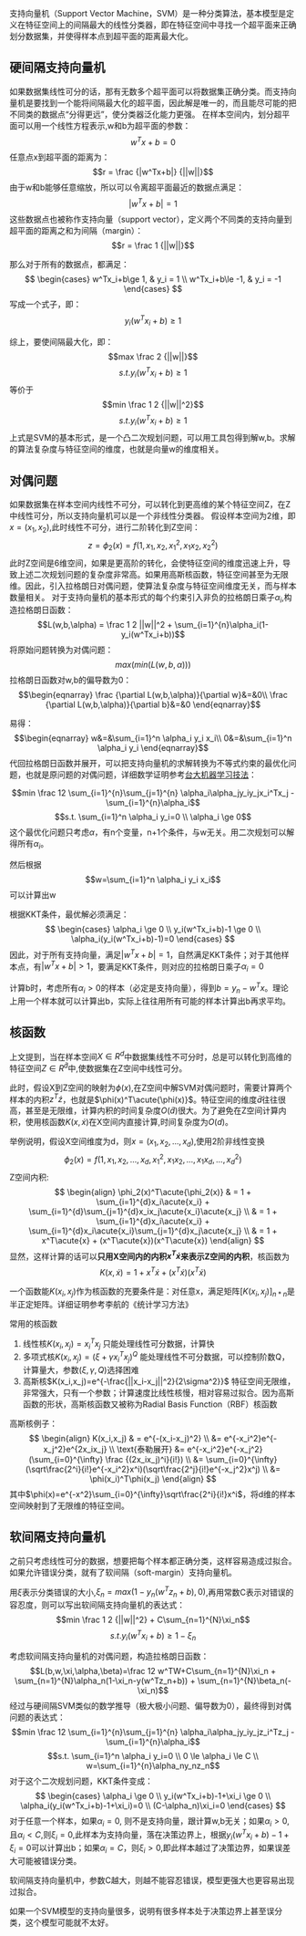 支持向量机（Support Vector Machine，SVM）是一种分类算法，基本模型是定义在特征空间上的间隔最大的线性分类器，即在特征空间中寻找一个超平面来正确划分数据集，并使得样本点到超平面的距离最大化。

## 硬间隔支持向量机
如果数据集线性可分的话，那有无数多个超平面可以将数据集正确分类。而支持向量机是要找到一个能将间隔最大化的超平面，因此解是唯一的，而且能尽可能的把不同类的数据点“分得更远”，使分类器泛化能力更强。
在样本空间内，划分超平面可以用一个线性方程表示,w和b为超平面的参数：
$$w^Tx+b = 0$$
任意点x到超平面的距离为：
$$r = \frac {|w^Tx+b|} {||w||}$$
由于w和b能够任意缩放，所以可以令离超平面最近的数据点满足：
$$|w^Tx+b|=1$$
这些数据点也被称作支持向量（support vector），定义两个不同类的支持向量到超平面的距离之和为间隔（margin）：$$r = \frac 1 {||w||}$$

那么对于所有的数据点，都满足：
$$ \begin{cases}
  w^Tx_i+b\ge 1, & y_i = 1 \\
  w^Tx_i+b\le -1, & y_i = -1
  \end{cases} 
$$
写成一个式子，即：
$$y_i(w^Tx_i+b) \ge 1$$

综上，要使间隔最大化，即：
$$max \frac 2 {||w||}$$
$$s.t. y_i(w^Tx_i+b) \ge 1$$
等价于
$$min \frac 1 2 {||w||^2}$$
$$s.t. y_i(w^Tx_i+b) \ge 1$$
上式是SVM的基本形式，是一个凸二次规划问题，可以用工具包得到解w,b。求解的算法复杂度与特征空间的维度，也就是向量w的维度相关。

## 对偶问题
如果数据集在样本空间内线性不可分，可以转化到更高维的某个特征空间Z，在Z中线性可分，所以支持向量机可以是一个非线性分类器。
假设样本空间为2维，即$x = (x_1, x_2)$,此时线性不可分，进行二阶转化到Z空间：$$z = \phi_2(x) = f(1,x_1,x_2,x_1^2,x_1x_2,x_2^2)$$
此时Z空间是6维空间，如果是更高阶的转化，会使特征空间的维度迅速上升，导致上述二次规划问题的复杂度非常高。如果用高斯核函数，特征空间甚至为无限维。因此，引入拉格朗日对偶问题，使算法复杂度与特征空间维度无关，而与样本数量相关。
对于支持向量机的基本形式的每个约束引入非负的拉格朗日乘子$\alpha_i$,构造拉格朗日函数：
$$L(w,b,\alpha) = \frac 1 2 ||w||^2 + \sum_{i=1}^{n}\alpha_i(1-y_i(w^Tx_i+b))$$
将原始问题转换为对偶问题：$$ max(min(L(w,b,\alpha)))$$
拉格朗日函数对w,b的偏导数为0：
$$\begin{eqnarray}
		\frac {\partial L(w,b,\alpha)}{\partial w}&=&0\\
		\frac {\partial L(w,b,\alpha)}{\partial b}&=&0
	\end{eqnarray}$$
	
易得：
$$\begin{eqnarray}
		w&=&\sum_{i=1}^n \alpha_i y_i x_i\\
		0&=&\sum_{i=1}^n \alpha_i y_i
	\end{eqnarray}$$
代回拉格朗日函数并展开，可以把支持向量机的求解转换为不等式约束的最优化问题，也就是原问题的对偶问题，详细数学证明参考[台大机器学习技法](https://www.youtube.com/watch?v=VUp-17l03lk&index=6&list=PLXVfgk9fNX2IQOYPmqjqWsNUFl2kpk1U2)：

$$min \frac 12 \sum_{i=1}^{n}\sum_{j=1}^{n} \alpha_i\alpha_jy_iy_jx_i^Tx_j - \sum_{i=1}^{n}\alpha_i$$
$$s.t. \sum_{i=1}^n \alpha_i y_i=0 \\ \alpha_i \ge 0$$
这个最优化问题只考虑$\alpha$，有n个变量，n+1个条件，与w无关。用二次规划可以解得所有$\alpha_i$。

然后根据$$w=\sum_{i=1}^n \alpha_i y_i x_i$$可以计算出w

根据KKT条件，最优解必须满足：
$$
\begin{cases}
\alpha_i \ge 0 \\
y_i(w^Tx_i+b)-1 \ge 0 \\
\alpha_i(y_i(w^Tx_i+b)-1)=0
\end{cases}
$$
因此，对于所有支持向量，满足$|w^Tx+b|=1$，自然满足KKT条件；对于其他样本点，有$|w^Tx+b|>1$，要满足KKT条件，则对应的拉格朗日乘子$\alpha_i=0$

计算b时，考虑所有$\alpha_i>0$的样本（必定是支持向量），得到$b=y_n-w^Tx$。理论上用一个样本就可以计算出b，实际上往往用所有可能的样本计算出b再求平均。

## 核函数
上文提到，当在样本空间$X\in R^d$中数据集线性不可分时，总是可以转化到高维的特征空间$Z\in R^\tilde{d}$中,使数据集在Z空间中线性可分。

此时，假设X到Z空间的映射为$\phi(x)$,在Z空间中解SVM对偶问题时，需要计算两个样本的内积$z^T\acute{z}$，也就是$\phi(x)^T\acute{\phi(x)}$。特征空间的维度$\tilde{d}$往往很高，甚至是无限维，计算内积的时间复杂度$O(\tilde{d})$很大。为了避免在Z空间计算内积，使用核函数$K(x,\acute{x})$在X空间内直接计算,时间复杂度为$O(d)$。

举例说明，假设X空间维度为d，则$x=(x_1,x_2,...,x_d)$,使用2阶非线性变换$$\phi_2(x)=f(1,x_1,x_2,...,x_d,x_1^2,x_1x_2,...,x_1x_d,...,x_d^2)$$
Z空间内积:
$$
\begin{align}
\phi_2(x)^T\acute{\phi_2(x)} & = 1 + \sum_{i=1}^{d}x_i\acute{x_i} + \sum_{i=1}^{d}\sum_{j=1}^{d}x_ix_j\acute{x_i}\acute{x_j} \\
& = 1 + \sum_{i=1}^{d}x_i\acute{x_i} + \sum_{i=1}^{d}x_i\acute{x_i}\sum_{j=1}^{d}x_j\acute{x_j} \\
& = 1 + x^T\acute{x} + (x^T\acute{x})(x^T\acute{x})
\end{align}
$$
显然，这样计算的话可以**只用X空间内的内积$x^T\acute{x}$来表示Z空间的内积**，核函数为
$$K(x,\acute{x})= 1 + x^T\acute{x} + (x^T\acute{x})(x^T\acute{x})$$

一个函数能$K(x_i,x_j)$作为核函数的充要条件是：对任意x，满足矩阵$[K(x_i,x_j)]_{n*n}$是半正定矩阵。详细证明参考李航的《统计学习方法》

常用的核函数

1. 线性核$K(x_i,x_j)=x_i^Tx_j$ 只能处理线性可分数据，计算快
2. 多项式核$K(x_i,x_j)=(\xi+\gamma x_i^Tx_j)^Q$ 能处理线性不可分数据，可以控制阶数Q，计算量大，参数$(\xi,\gamma,Q)$选择困难
3. 高斯核$K(x_i,x_j)=e^{-\frac{||x_i-x_j||^2}{2\sigma^2}}$ 特征空间无限维，非常强大，只有一个参数；计算速度比线性核慢，相对容易过拟合。因为高斯函数的形状，高斯核函数又被称为Radial Basis Function（RBF）核函数

高斯核例子：
$$
\begin{align}
K(x_i,x_j) & = e^{-(x_i-x_j)^2} \\
&= e^{-x_i^2}e^{-x_j^2}e^{2x_ix_j} \\
\text{泰勒展开} &= e^{-x_i^2}e^{-x_j^2}(\sum_{i=0}^{\infty} \frac {(2x_ix_j)^i}{i!})  \\
&= \sum_{i=0}^{\infty} (\sqrt\frac{2^i}{i!}e^{-x_i^2}x^i)(\sqrt\frac{2^j}{i!}e^{-x_j^2}x^j) \\
&= \phi(x_i)^T\phi(x_j)
\end{align}
$$
其中$\phi(x)=e^{-x^2}\sum_{i=0}^{\infty}\sqrt\frac{2^i}{i!}x^i$，将d维的样本空间映射到了无限维的特征空间。

## 软间隔支持向量机
之前只考虑线性可分的数据，想要把每个样本都正确分类，这样容易造成过拟合。如果允许错误分类，就有了软间隔（soft-margin）支持向量机。

用$\xi$表示分类错误的大小,$\xi_n=max(1-y_n(w^Tz_n+b), 0)$,再用常数C表示对错误的容忍度，则可以写出软间隔支持向量机的表达式：
$$min \frac 1 2 {||w||^2} + C\sum_{n=1}^{N}\xi_n$$
$$s.t. y_i(w^Tx_i+b) \ge 1-\xi_n$$

考虑软间隔支持向量机的对偶问题，构造拉格朗日函数：
$$L(b,w,\xi,\alpha,\beta)=\frac 12 w^TW+C\sum_{n=1}^{N}\xi_n + \sum_{n=1}^{N}\alpha_n(1-\xi_n-y(w^Tz_n+b)) + \sum_{n=1}^{N}\beta_n(-\xi_n)$$
经过与硬间隔SVM类似的数学推导（极大极小问题、偏导数为0），最终得到对偶问题的表达式：
$$min \frac 12 \sum_{i=1}^{n}\sum_{j=1}^{n} \alpha_i\alpha_jy_iy_jz_i^Tz_j - \sum_{i=1}^{n}\alpha_i$$
$$s.t. \sum_{i=1}^n \alpha_i y_i=0 \\ 0 \le \alpha_i \le C \\ w=\sum_{i=1}^{n}\alpha_ny_nz_n$$
对于这个二次规划问题，KKT条件变成：
$$
\begin{cases}
\alpha_i \ge 0 \\
y_i(w^Tx_i+b)-1+\xi_i \ge 0 \\
\alpha_i(y_i(w^Tx_i+b)-1+\xi_i)=0 \\
(C-\alpha_n)\xi_i=0
\end{cases}
$$
对于任意一个样本，如果$\alpha_i=0$, 则不是支持向量，跟计算w,b无关；如果$\alpha_i>0$,且$\alpha_i<C$,则$\xi_i=0$,此样本为支持向量，落在决策边界上，根据$y_i(w^Tx_i+b)-1+\xi_i=0$可以计算出b；如果$\alpha_i=C$，则$\xi_i>0$,即此样本越过了决策边界，如果误差大可能被错误分类。

软间隔支持向量机中，参数C越大，则越不能容忍错误，模型更强大也更容易出现过拟合。

如果一个SVM模型的支持向量很多，说明有很多样本处于决策边界上甚至误分类，这个模型可能就不太好。
